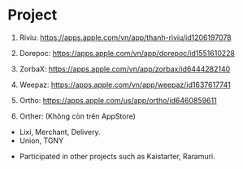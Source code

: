 # Project

1. Riviu:
https://apps.apple.com/vn/app/thanh-riviu/id1206197078
  
2. Dorepoc:
https://apps.apple.com/vn/app/dorepoc/id1551610228

3. ZorbaX:
https://apps.apple.com/vn/app/zorbax/id6444282140

4. Weepaz:
https://apps.apple.com/vn/app/weepaz/id1637617741

5. Ortho:
https://apps.apple.com/us/app/ortho/id6460859611

7. Orther: (Không còn trên AppStore)
- Lixi, Merchant, Delivery.
- Union, TGNY

* Participated in other projects such as Kaistarter, Raramuri.
